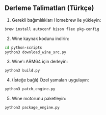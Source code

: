 ## Derleme Talimatları (Türkçe)

1. Gerekli bağımlılıkları Homebrew ile yükleyin:
```bash
brew install autoconf bison flex pkg-config
```

2. Wine kaynak kodunu indirin:
```bash
cd python-scripts
python3 download_wine_src.py
```

3. Wine'ı ARM64 için derleyin:
```bash
python3 build.py
```

4. (İsteğe bağlı) Özel yamaları uygulayın:
```bash
python3 patch_engine.py
```

5. Wine motorunu paketleyin:
```bash
python3 package_engine.py
```
